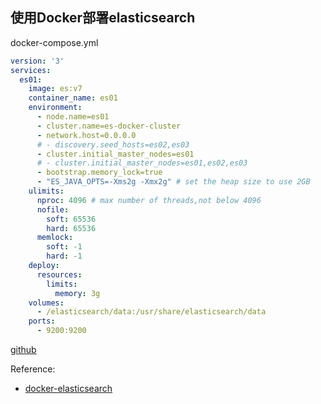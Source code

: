 ## 使用Docker部署elasticsearch

docker-compose.yml

```yml
version: '3'
services:
  es01:
    image: es:v7
    container_name: es01
    environment:
      - node.name=es01
      - cluster.name=es-docker-cluster
      - network.host=0.0.0.0
      # - discovery.seed_hosts=es02,es03
      - cluster.initial_master_nodes=es01
      # - cluster.initial_master_nodes=es01,es02,es03
      - bootstrap.memory_lock=true
      - "ES_JAVA_OPTS=-Xms2g -Xmx2g" # set the heap size to use 2GB
    ulimits:
      nproc: 4096 # max number of threads,not below 4096
      nofile:
        soft: 65536
        hard: 65536
      memlock:
        soft: -1
        hard: -1
    deploy:
      resources:
        limits:
          memory: 3g
    volumes:
      - /elasticsearch/data:/usr/share/elasticsearch/data
    ports:
      - 9200:9200
```

[github](https://github.com/jack5209/dockerfiles/tree/7.5/elasticsearch)

Reference:

- [docker-elasticsearch](https://github.com/elastic/dockerfiles/tree/7.5/elasticsearch)
